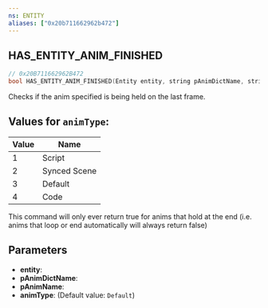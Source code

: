 ```yaml
---
ns: ENTITY
aliases: ["0x20b711662962b472"]
---
```

## HAS_ENTITY_ANIM_FINISHED

```c
// 0x20B711662962B472
bool HAS_ENTITY_ANIM_FINISHED(Entity entity, string pAnimDictName, string pAnimName, int animType);
```

Checks if the anim specified is being held on the last frame.

## Values for `animType`:
| Value | Name |
| --- | --- |
| 1 | Script |
| 2 | Synced Scene |
| 3 | Default |
| 4 | Code |


This command will only ever return true for anims that hold at the end (i.e. anims that loop or end automatically will always return false)


## Parameters
* **entity**: 
* **pAnimDictName**: 
* **pAnimName**: 
* **animType**: (Default value: `Default`)
